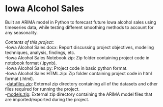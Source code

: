 # Iowa Alcohol Sales
Built an ARIMA model in Python to forecast future Iowa alcohol sales using timeseries data, while testing different smoothing methods to account for any seasonality.

_Contents of this project:_  
-Iowa Alcohol Sales.docx: Report discussing project objectives, modeling techniques, analysis, findings, etc. \
-Iowa Alcohol Sales Notebook.zip: Zip folder containing project code in notebook format (.ipynb). \
-Iowa Alcohol Sales.py: Project code in basic python format. \
-Iowa Alcohol Sales HTML.zip: Zip folder containing project code in html format (.html). \
-[datafiles.zip](https://drive.google.com/file/d/10SgGqC-_HybmLQy8Ct_dGbwj2pTOFAfU/view?usp=sharing): External zip directory containing all of the datasets and other files required for running the project.  \
-[models.zip](https://drive.google.com/file/d/1E3MUwTrSYxeZ19WaagwHlvGkPFjWPwHW/view?usp=sharing): External zip directory containing the ARIMA model files that are imported/exported during the project. 
